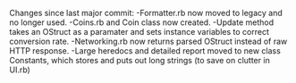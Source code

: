 Changes since last major commit:
-Formatter.rb now moved to legacy and no longer used.
-Coins.rb and Coin class now created.
    -Update method takes an OStruct as a paramater and sets instance variables to correct conversion rate.
-Networking.rb now returns parsed OStruct instead of raw HTTP response.
-Large heredocs and detailed report moved to new class Constants, which stores and puts out long strings (to save on clutter in UI.rb)